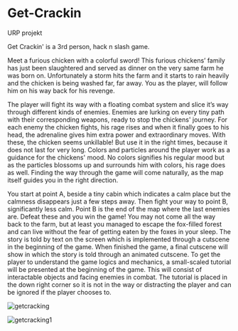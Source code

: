 # Get-Crackin
URP projekt

Get Crackin' is a 3rd person, hack n slash game.

Meet a furious chicken with a colorful sword!
This furious chickens’ family has just been slaughtered and served as dinner on the very same farm he was born on.
Unfortunately a storm hits the farm and it starts to rain heavily and the chicken is being washed far, far away. You as the player, will follow him on his way back for his revenge.

The player will fight its way with a floating combat system and slice it’s way through different kinds of enemies.
Enemies are lurking on every tiny path with their corresponding weapons, ready to stop the chickens' journey. For each enemy the chicken fights, his rage rises
and when it finally goes to his head, the adrenaline gives him extra power and extraordinary moves.
With these, the chicken seems unkillable! But use it in the right times, because it does not last for very long. Colors and particles
around the player work as a guidance for the chickens' mood. No colors signifies his regular mood but as the particles blossoms up and surrounds him with
colors, his rage does as well.
Finding the way through the game will come naturally, as the map itself guides you in the right direction.

You start at point A, beside a tiny cabin which indicates a calm place but the calmness disappears just a few steps away.
Then fight your way to point B, significantly less calm. Point B is the end of the map where the last enemies are.
Defeat these and you win the game! You may not come all the way back to the farm, but at least you managed to escape the fox-filled forest and can live
without the fear of getting eaten by the foxes in your sleep.
The story is told by text on the screen which is implemented through a cutscene in the beginning of the game. When finished the game, a final cutscene will
show in which the story is told through an animated cutscene.
To get the player to understand the game logics and mechanics, a small-scaled tutorial will be presented at the beginning of the game. This will
consist of interactable objects and facing enemies in combat. The tutorial is placed in the down right corner so it is not in the way or distracting
the player and can be ignored if the player chooses to.   

![getcracking](https://user-images.githubusercontent.com/48715807/130103807-86e87cdf-3652-4efb-83c2-ca3999c51584.PNG)


![getcracking1](https://user-images.githubusercontent.com/48715807/130103932-da4339f9-d68e-4a60-aa8e-6428e89555bf.PNG)




